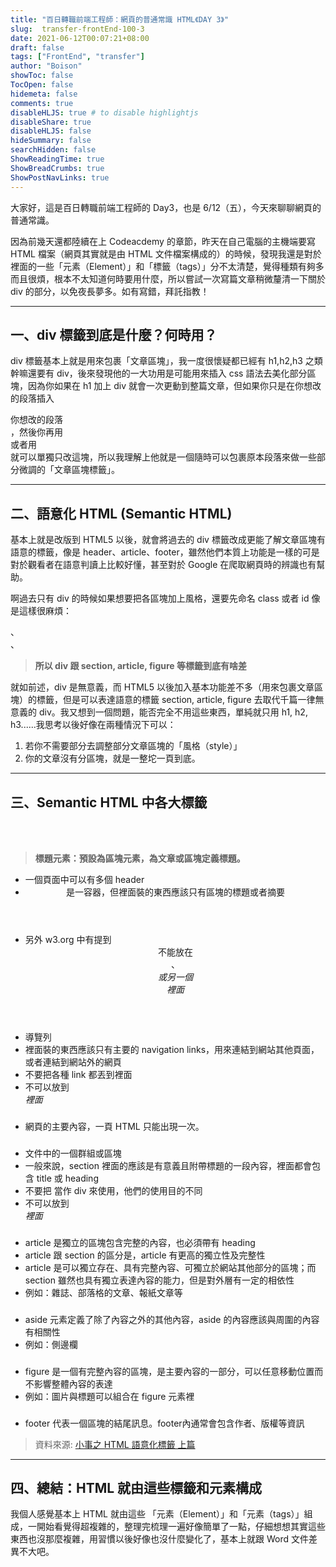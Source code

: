 ```yaml
---
title: "百日轉職前端工程師：網頁的普通常識 HTML《DAY 3》"
slug:  transfer-frontEnd-100-3
date: 2021-06-12T00:07:21+08:00
draft: false
tags: ["FrontEnd", "transfer"]
author: "Boison"
showToc: false
TocOpen: false
hidemeta: false
comments: true
disableHLJS: true # to disable highlightjs
disableShare: true
disableHLJS: false
hideSummary: false
searchHidden: false
ShowReadingTime: true
ShowBreadCrumbs: true
ShowPostNavLinks: true
---
```


大家好，這是百日轉職前端工程師的 Day3，也是 6/12（五），今天來聊聊網頁的普通常識。

因為前幾天還都陸續在上 Codeacdemy 的章節，昨天在自己電腦的主機端要寫 HTML 檔案（網頁其實就是由 HTML 文件檔案構成的）的時候，發現我還是對於裡面的一些「元素（Element）」和「標籤（tags）」分不太清楚，覺得種類有夠多而且很煩，根本不太知道何時要用什麼，所以嘗試一次寫篇文章稍微釐清一下關於 div 的部分，以免夜長夢多。如有寫錯，拜託指教！ 

---

## 一、div 標籤到底是什麼？何時用？

div 標籤基本上就是用來包裹「文章區塊」，我一度很懷疑都已經有 h1,h2,h3 之類幹嘛還要有 div，後來發現他的一大功用是可能用來插入 css 語法去美化部分區塊，因為你如果在 h1 加上 div 就會一次更動到整篇文章，但如果你只是在你想改的段落插入<div>你想改的段落</div> ，然後你再用 <div class="bold"> 或者用 <div id="bold"> 就可以單獨只改這塊，所以我理解上他就是一個隨時可以包裹原本段落來做一些部分微調的「文章區塊標籤」。

---

## 二、語意化 HTML (Semantic HTML)

基本上就是改版到 HTML5 以後，就會將過去的 div 標籤改成更能了解文章區塊有語意的標籤，像是 header、article、footer，雖然他們本質上功能是一樣的可是對於觀看者在語意判讀上比較好懂，甚至對於 Google 在爬取網頁時的辨識也有幫助。

啊過去只有 div 的時候如果想要把各區塊加上風格，還要先命名 class 或者 id 像是這樣很麻煩：<div class="menu">、<div class="nav">、<div class="navication"> 

> **所以 div 跟 section, article, figure 等標籤到底有啥差**

就如前述，div 是無意義，而 HTML5 以後加入基本功能差不多（用來包裹文章區塊）的標籤，但是可以表達語意的標籤 section, article, figure 去取代千篇一律無意義的 div。我又想到一個問題，能否完全不用這些東西，單純就只用 h1, h2, h3......我思考以後好像在兩種情況下可以：
1. 若你不需要部分去調整部分文章區塊的「風格（style）」
2. 你的文章沒有分區塊，就是一整坨一頁到底。

---

## 三、Semantic HTML 中各大標籤

### <header>

> **標題元素：預設為區塊元素，為文章或區塊定義標題。**
- 一個頁面中可以有多個 header
- <header> 是一容器，但裡面裝的東西應該只有區塊的標題或者摘要
- 另外 w3.org 中有提到  <header> 不能放在 <footer>、<address> 或另一個  <header> 裡面


### <nav>
- 導覽列
- 裡面裝的東西應該只有主要的 navigation links，用來連結到網站其他頁面，或者連結到網站外的網頁
- 不要把各種 link 都丟到裡面
- <nav> 不可以放到 <address> 裡面

### <main>
- 網頁的主要內容，一頁 HTML 只能出現一次。

### <section>
- 文件中的一個群組或區塊
- 一般來說，section 裡面的應該是有意義且附帶標題的一段內容，裡面都會包含 title 或 heading
- 不要把 當作 div 來使用，他們的使用目的不同
- <section>不可以放到 <address>  裡面

### <article>
- article 是獨立的區塊包含完整的內容，也必須帶有 heading
- article 跟 section 的區分是，article 有更高的獨立性及完整性
- article 是可以獨立存在、具有完整內容、可獨立於網站其他部分的區塊；而section 雖然也具有獨立表達內容的能力，但是對外層有一定的相依性
- 例如：雜誌、部落格的文章、報紙文章等

### <aside>
- aside 元素定義了除了內容之外的其他內容，aside 的內容應該與周圍的內容有相關性
- 例如：側邊欄

### <figure>
- figure 是一個有完整內容的區塊，是主要內容的一部分，可以任意移動位置而不影響整體內容的表達
- 例如：圖片與標題可以組合在 figure 元素裡

### <footer>
- footer 代表一個區塊的結尾訊息。footer內通常會包含作者、版權等資訊

> 資料來源: [小事之 HTML 語意化標籤 上篇](https://ithelp.ithome.com.tw/articles/10195356)
---

## 四、總結：HTML 就由這些標籤和元素構成

我個人感覺基本上 HTML 就由這些 「元素（Element）」和「元素（tags）」組成，一開始看覺得超複雜的，整理完梳理一遍好像簡單了一點，仔細想想其實這些東西也沒那麼複雜，用習慣以後好像也沒什麼變化了，基本上就跟 Word 文件差異不大吧。